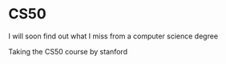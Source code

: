 # CS50
I will soon find out what I miss from a computer science degree

Taking the CS50 course by stanford
